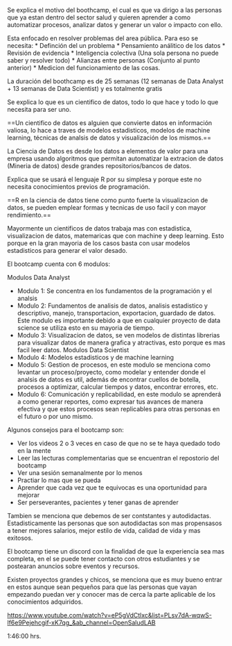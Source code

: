 Se explica el motivo del boothcamp, el cual es que va dirigo a las personas que ya estan dentro del sector salud y quieren aprender a como automatizar procesos, analizar datos y generar un valor o impacto con ello.

Esta enfocado en resolver problemas del area pública. Para eso se necesita:
	* Definción del un problema
	* Pensamiento análitico de los datos
	* Revisión de evidencia
	* Inteligencia colectiva (Una sola persona no puede saber y resolver todo)
	* Alianzas entre personas (Conjunto al punto anterior)
	* Medicion del funcionamiento de las cosas.

La duración del boothcamp es de 25 semanas (12 semanas de Data Analyst + 13 semanas de Data Scientist) y es totalmente gratis

Se explica lo que es un cientifico de datos, todo lo que hace y todo lo que necesita para ser uno.

==Un cientifico de datos es alguien que convierte datos en información valiosa, lo hace a traves de modelos estadisticos, modelos de machine learning, técnicas de analsis de datos y visualización de los mismos.==

La Ciencia de Datos es desde los datos a elementos de valor para una empresa usando algoritmos que permitan automatizar la extracion de datos (Mineria de datos) desde grandes repositorios/bancos de datos.

Explica que se usará el lenguaje R por su simplesa y porque este no necesita conocimientos previos de programación.

==R en la ciencia de datos tiene como punto fuerte la visualizacion de datos, se pueden emplear formas y tecnicas de uso facil y con mayor rendimiento.==

Mayormente un cientificos de datos trabaja mas con estadistica, visualizacion de datos, matemaricas que con machine y deep learning. Esto porque en la gran mayoria de los casos basta con usar modelos estadisticos para generar el valor desado.

El bootcamp cuenta con 6 modulos:

Modulos Data Analyst
* Modulo 1: Se concentra en los fundamentos de la programación y el analsis 
* Modulo 2: Fundamentos de analisis de datos, analisis estadistico y descriptivo, manejo, transportacion, exportacion, guardado de datos. Este modulo es importante debido a que en cualquier proyecto de data science se utiliza esto en su mayoria de tiempo.
* Modulo 3: Visualizacion de datos, se ven modelos de distintas librerias para visualizar datos de manera grafica y atractivas, esto porque es mas facil leer datos.
Modulos Data Scientist
* Modulo 4: Modelos estadisticos y de machine learning
* Modulo 5: Gestion de procesos, en este modulo se menciona como levantar un proceso/proyecto, como modelar y entender donde el analsis de datos es util, además de encontrar cuellos de botella, procesos a optimizar, calcular tiempos y datos, encontrar errores, etc.
* Modulo 6: Comunicación y replicabilidad, en este modulo se aprenderá a como generar reportes, como expresar tus avances de manera efectiva y que estos procesos sean replicables para otras personas en el futuro o por uno mismo.

Algunos consejos para el bootcamp son:
* Ver los videos 2 o 3 veces en caso de que no se te haya quedado todo en la mente
* Leer las lecturas complementarias que se encuentran el repostorio del bootcamp
* Ver una sesión semanalmente por lo menos
* Practiar lo mas que se pueda
* Aprender que cada vez que te equivocas es una oportunidad para mejorar
* Ser perseverantes, pacientes y tener ganas de aprender

Tambien se menciona que debemos de ser contstantes y autodidactas. Estadisticamente las personas que son autodidactas son mas propensasos a tener mejores salarios, mejor estilo de vida, calidad de vida y mas exitosos.

El bootcamp tiene un discord con la finalidad de que la experiencia sea mas completa, en el se puede tener contacto con otros estudiantes y se postearan anuncios sobre eventos y recursos.

Existen proyectos grandes y chicos, se menciona que es muy bueno entrar en estos aunque sean pequeños para que las personas que vayan empezando puedan ver y conocer mas de cerca la parte aplicable de los conocimientos adquiridos.

https://www.youtube.com/watch?v=eP5gVdCtlxc&list=PLsv7dA-wqwS-lf6e9Pejehcgif-xK7qg_&ab_channel=OpenSaludLAB

1:46:00 hrs.
